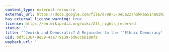 ```yaml
---
content_type: external-resource
external_url: https://docs.google.com/file/d/0B-5-JeCa2Z7hSkRaaS1naUZWZVE/edit
has_external_license_warning: true
license: https://en.wikipedia.org/wiki/All_rights_reserved
status: ''
title: '"Jewish and Democratic? A Rejoinder to the ''Ethnic Democracy'' Debate."'
uid: 0df51364-9e59-4aa7-9139-bd6ccbb188fa
wayback_url: ''
---
```

